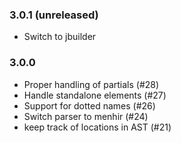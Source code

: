 ### 3.0.1 (unreleased)

* Switch to jbuilder

### 3.0.0

* Proper handling of partials (#28)
* Handle standalone elements (#27)
* Support for dotted names (#26)
* Switch parser to menhir (#24)
* keep track of locations in AST (#21)
